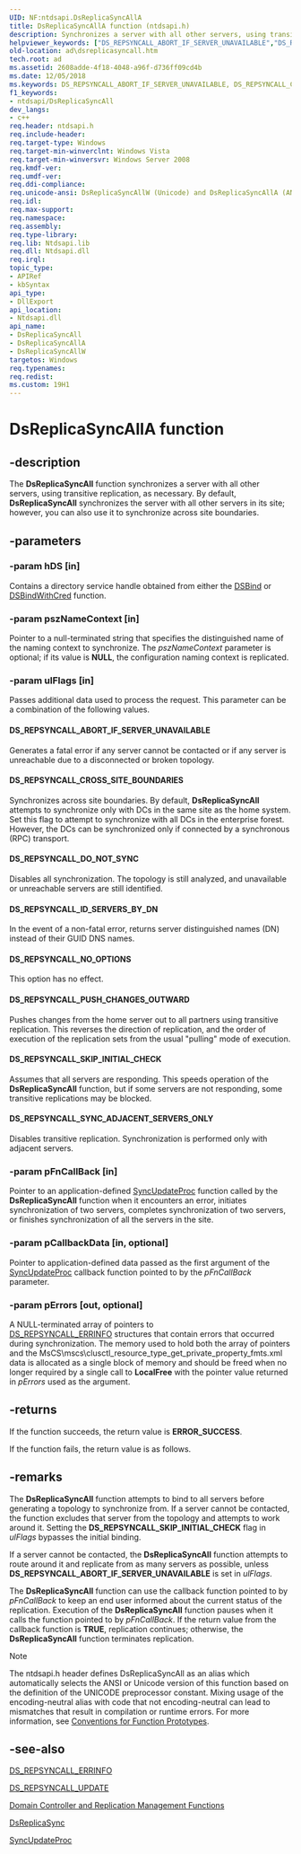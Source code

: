 ```yaml
---
UID: NF:ntdsapi.DsReplicaSyncAllA
title: DsReplicaSyncAllA function (ntdsapi.h)
description: Synchronizes a server with all other servers, using transitive replication, as necessary.
helpviewer_keywords: ["DS_REPSYNCALL_ABORT_IF_SERVER_UNAVAILABLE","DS_REPSYNCALL_CROSS_SITE_BOUNDARIES","DS_REPSYNCALL_DO_NOT_SYNC","DS_REPSYNCALL_ID_SERVERS_BY_DN","DS_REPSYNCALL_NO_OPTIONS","DS_REPSYNCALL_PUSH_CHANGES_OUTWARD","DS_REPSYNCALL_SKIP_INITIAL_CHECK","DS_REPSYNCALL_SYNC_ADJACENT_SERVERS_ONLY","DsReplicaSyncAll","DsReplicaSyncAll function [Active Directory]","DsReplicaSyncAllA","DsReplicaSyncAllW","ad.dsreplicasyncall","ntdsapi/DsReplicaSyncAll","ntdsapi/DsReplicaSyncAllA","ntdsapi/DsReplicaSyncAllW"]
old-location: ad\dsreplicasyncall.htm
tech.root: ad
ms.assetid: 2608adde-4f18-4048-a96f-d736ff09cd4b
ms.date: 12/05/2018
ms.keywords: DS_REPSYNCALL_ABORT_IF_SERVER_UNAVAILABLE, DS_REPSYNCALL_CROSS_SITE_BOUNDARIES, DS_REPSYNCALL_DO_NOT_SYNC, DS_REPSYNCALL_ID_SERVERS_BY_DN, DS_REPSYNCALL_NO_OPTIONS, DS_REPSYNCALL_PUSH_CHANGES_OUTWARD, DS_REPSYNCALL_SKIP_INITIAL_CHECK, DS_REPSYNCALL_SYNC_ADJACENT_SERVERS_ONLY, DsReplicaSyncAll, DsReplicaSyncAll function [Active Directory], DsReplicaSyncAllA, DsReplicaSyncAllW, ad.dsreplicasyncall, ntdsapi/DsReplicaSyncAll, ntdsapi/DsReplicaSyncAllA, ntdsapi/DsReplicaSyncAllW
f1_keywords:
- ntdsapi/DsReplicaSyncAll
dev_langs:
- c++
req.header: ntdsapi.h
req.include-header: 
req.target-type: Windows
req.target-min-winverclnt: Windows Vista
req.target-min-winversvr: Windows Server 2008
req.kmdf-ver: 
req.umdf-ver: 
req.ddi-compliance: 
req.unicode-ansi: DsReplicaSyncAllW (Unicode) and DsReplicaSyncAllA (ANSI)
req.idl: 
req.max-support: 
req.namespace: 
req.assembly: 
req.type-library: 
req.lib: Ntdsapi.lib
req.dll: Ntdsapi.dll
req.irql: 
topic_type:
- APIRef
- kbSyntax
api_type:
- DllExport
api_location:
- Ntdsapi.dll
api_name:
- DsReplicaSyncAll
- DsReplicaSyncAllA
- DsReplicaSyncAllW
targetos: Windows
req.typenames: 
req.redist: 
ms.custom: 19H1
---
```


# DsReplicaSyncAllA function


## -description


The <b>DsReplicaSyncAll</b> function synchronizes a server with all other servers, using transitive replication, as necessary. By default, <b>DsReplicaSyncAll</b> synchronizes the server with all other servers in its site; however, you can also use it to synchronize across site boundaries.


## -parameters




### -param hDS [in]

Contains a directory service handle obtained from either the 
<a href="https://docs.microsoft.com/windows/desktop/api/ntdsapi/nf-ntdsapi-dsbinda">DSBind</a> or 
<a href="https://docs.microsoft.com/windows/desktop/api/ntdsapi/nf-ntdsapi-dsbindwithcreda">DSBindWithCred</a> function.


### -param pszNameContext [in]

Pointer to a null-terminated string that specifies the distinguished name of the naming context to synchronize. The <i>pszNameContext</i> parameter is optional; if its value is <b>NULL</b>, the configuration naming context is replicated.


### -param ulFlags [in]

Passes additional data used to process the request. This parameter can be a combination of the following values.



#### DS_REPSYNCALL_ABORT_IF_SERVER_UNAVAILABLE

Generates a fatal error if any server cannot be contacted or if any server is unreachable due to a disconnected or broken topology.



#### DS_REPSYNCALL_CROSS_SITE_BOUNDARIES

Synchronizes across site boundaries. By default, <b>DsReplicaSyncAll</b> attempts to synchronize only with DCs in the same site as the home system. Set this flag to attempt to synchronize with all DCs in the enterprise forest. However, the DCs can be synchronized only if connected by a synchronous (RPC) transport.



#### DS_REPSYNCALL_DO_NOT_SYNC

Disables all synchronization. The topology is still analyzed, and unavailable or unreachable servers are still identified.



#### DS_REPSYNCALL_ID_SERVERS_BY_DN

In the event of a non-fatal error, returns server distinguished names (DN) instead of their GUID DNS names.



#### DS_REPSYNCALL_NO_OPTIONS

This option has no effect.



#### DS_REPSYNCALL_PUSH_CHANGES_OUTWARD

Pushes changes from the home server out to all partners using transitive replication. This reverses the direction of replication, and the order of execution of the replication sets from the usual "pulling" mode of execution.



#### DS_REPSYNCALL_SKIP_INITIAL_CHECK

Assumes that all servers are responding. This speeds operation of the <b>DsReplicaSyncAll</b> function, but if some servers are not responding, some transitive replications may be blocked.



#### DS_REPSYNCALL_SYNC_ADJACENT_SERVERS_ONLY

Disables transitive replication. Synchronization is performed only with adjacent servers.


### -param pFnCallBack [in]

Pointer to an application-defined <a href="https://docs.microsoft.com/previous-versions/windows/desktop/legacy/ms677968(v=vs.85)">SyncUpdateProc</a> function called by the <b>DsReplicaSyncAll</b> function when it encounters an error, initiates synchronization of two servers, completes synchronization of two servers, or finishes synchronization of all the servers in the site.



#### 


### -param pCallbackData [in, optional]

Pointer to application-defined data passed as the first argument of the <a href="https://docs.microsoft.com/previous-versions/windows/desktop/legacy/ms677968(v=vs.85)">SyncUpdateProc</a> callback function pointed to by the <i>pFnCallBack</i> parameter.


### -param pErrors [out, optional]

A NULL-terminated array of pointers to  
<a href="https://docs.microsoft.com/windows/desktop/api/ntdsapi/ns-ntdsapi-ds_repsyncall_errinfoa">DS_REPSYNCALL_ERRINFO</a> structures that contain errors that occurred during synchronization. The memory used to hold both the array of pointers and the MsCS\mscs\clusctl_resource_type_get_private_property_fmts.xml data is allocated as a single block of memory and should be freed when no longer required  by a single call to <b>LocalFree</b> with the pointer value returned in <i>pErrors</i> used as the argument.


## -returns



If the function succeeds, the return value is <b>ERROR_SUCCESS</b>.

If the function fails, the return value is as follows.




## -remarks



The <b>DsReplicaSyncAll</b> function attempts to bind to all servers before generating a topology to synchronize from. If a server cannot be contacted, the function excludes that server from the topology and attempts to work around it. Setting the <b>DS_REPSYNCALL_SKIP_INITIAL_CHECK</b> flag in <i>ulFlags</i> bypasses the initial binding.

If a server cannot be contacted, the <b>DsReplicaSyncAll</b> function attempts to route around it and replicate from as many servers as possible, unless <b>DS_REPSYNCALL_ABORT_IF_SERVER_UNAVAILABLE</b> is set in <i>ulFlags</i>.

The <b>DsReplicaSyncAll</b> function can use the callback function pointed to by <i>pFnCallBack</i> to keep an end user informed about the current status of the replication. Execution of the <b>DsReplicaSyncAll</b> function pauses when it calls the function pointed to by <i>pFnCallBack</i>. If the return value from the callback function is <b>TRUE</b>, replication continues; otherwise, the <b>DsReplicaSyncAll</b> function terminates replication.





> [!NOTE]
> The ntdsapi.h header defines DsReplicaSyncAll as an alias which automatically selects the ANSI or Unicode version of this function based on the definition of the UNICODE preprocessor constant. Mixing usage of the encoding-neutral alias with code that not encoding-neutral can lead to mismatches that result in compilation or runtime errors. For more information, see [Conventions for Function Prototypes](/windows/win32/intl/conventions-for-function-prototypes).

## -see-also




<a href="https://docs.microsoft.com/windows/desktop/api/ntdsapi/ns-ntdsapi-ds_repsyncall_errinfoa">DS_REPSYNCALL_ERRINFO</a>



<a href="https://docs.microsoft.com/windows/desktop/api/ntdsapi/ns-ntdsapi-ds_repsyncall_updatea">DS_REPSYNCALL_UPDATE</a>



<a href="https://docs.microsoft.com/windows/desktop/AD/dc-and-replication-management-functions">Domain Controller and Replication
  Management Functions</a>



<a href="https://docs.microsoft.com/windows/desktop/api/ntdsapi/nf-ntdsapi-dsreplicasynca">DsReplicaSync</a>



<a href="https://docs.microsoft.com/previous-versions/windows/desktop/legacy/ms677968(v=vs.85)">SyncUpdateProc</a>
 

 

